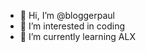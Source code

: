 - 👋 Hi, I’m @bloggerpaul
- 👀 I’m interested in coding
- 🌱 I’m currently learning ALX

<!---
bloggerpaul/bloggerpaul is a ✨ special ✨ repository because its `README.md` (this file) appears on your GitHub profile.
You can click the Preview link to take a look at your changes.
--->
